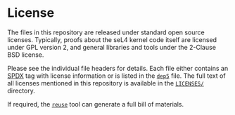 <!--
     Copyright 2020, Data61, CSIRO (ABN 41 687 119 230)

     SPDX-License-Identifier: CC-BY-SA-4.0
-->

# License

The files in this repository are released under standard open source licenses.
Typically, proofs about the seL4 kernel code itself are licensed under GPL
version 2, and general libraries and tools under the 2-Clause BSD license.

Please see the individual file headers for details. Each file either contains
an [SPDX][1] tag with license information or is listed in the [`dep5`][2] file.
The full text of all licenses mentioned in this repository is available in the
[`LICENSES/`][3] directory.

If required, the [`reuse`][4] tool can generate a full bill of materials.

[1]: https://spdx.org
[2]: .reuse/dep5
[3]: LICENSES/
[4]: https://github.com/fsfe/reuse-tool
